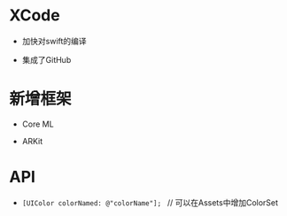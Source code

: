 
# XCode

* 加快对swift的编译

* 集成了GitHub


# 新增框架

* Core ML

* ARKit

# API

* ```[UIColor colorNamed: @"colorName"]; ```      // 可以在Assets中增加ColorSet

